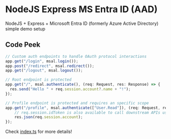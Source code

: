 # NodeJS Express MS Entra ID (AAD)
NodeJS + Express + Microsoft Entra ID (formerly Azure Active Directory) simple demo setup

## Code Peek
```ts
// Custom auth endpoints to handle OAuth protocol interactions
app.get("/login", msal.login());
app.post("/redirect", msal.redirect());
app.get("/logout", msal.logout());

// Root endpoint is protected
app.get("/", msal.authenticate(), (req: Request, res: Response) => {
  res.send("Hello " + req.session.account?.name + "!");
});

// Profile endpoint is protected and requires an specific scope
app.get("/profile", msal.authenticate(["User.Read"]), (req: Request, res: Response) => {
    // req.session.idToken is also available to call downstream APIs using Bearer Token
    res.json(req.session.account);
});
```
Check [index.ts](https://github.com/doriandres/node-express-ms-entra-id/blob/main/src/index.ts) for more details!
